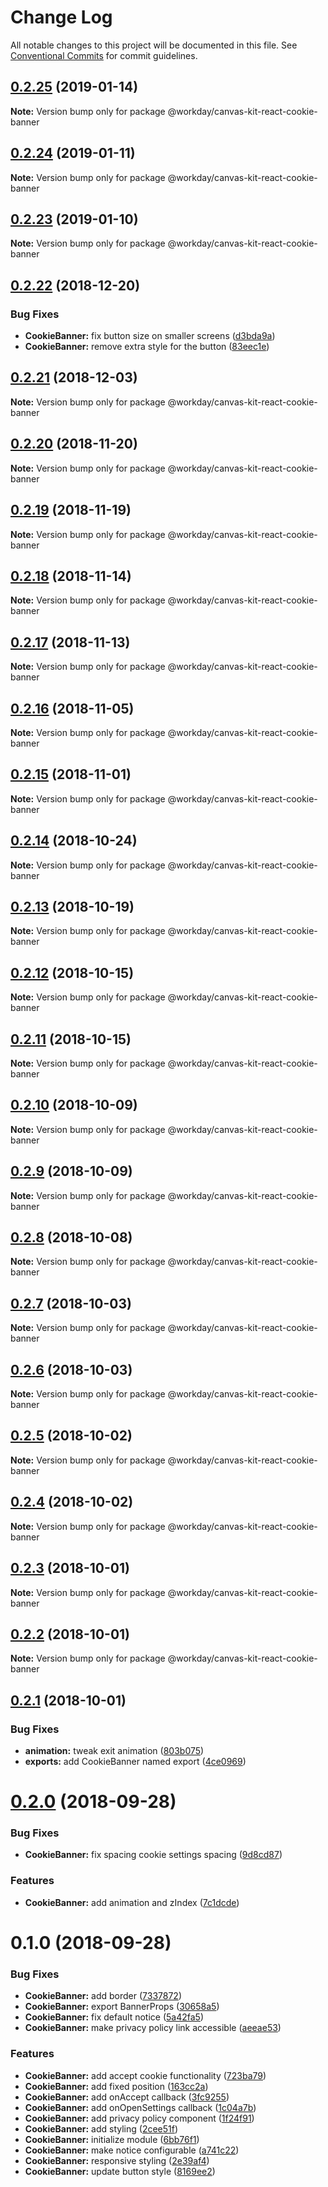 # Change Log

All notable changes to this project will be documented in this file.
See [Conventional Commits](https://conventionalcommits.org) for commit guidelines.

<a name="0.2.25"></a>
## [0.2.25](https://ghe.megaleo.com/design/canvas-kit-react/tree/master/modules/canvas-kit-react-cookie-banner/compare/@workday/canvas-kit-react-cookie-banner@0.2.24...@workday/canvas-kit-react-cookie-banner@0.2.25) (2019-01-14)




**Note:** Version bump only for package @workday/canvas-kit-react-cookie-banner

<a name="0.2.24"></a>
## [0.2.24](https://ghe.megaleo.com/design/canvas-kit-react/tree/master/modules/canvas-kit-react-cookie-banner/compare/@workday/canvas-kit-react-cookie-banner@0.2.23...@workday/canvas-kit-react-cookie-banner@0.2.24) (2019-01-11)




**Note:** Version bump only for package @workday/canvas-kit-react-cookie-banner

<a name="0.2.23"></a>
## [0.2.23](https://ghe.megaleo.com/design/canvas-kit-react/tree/master/modules/canvas-kit-react-cookie-banner/compare/@workday/canvas-kit-react-cookie-banner@0.2.22...@workday/canvas-kit-react-cookie-banner@0.2.23) (2019-01-10)




**Note:** Version bump only for package @workday/canvas-kit-react-cookie-banner

<a name="0.2.22"></a>
## [0.2.22](https://ghe.megaleo.com/design/canvas-kit-react/tree/master/modules/canvas-kit-react-cookie-banner/compare/@workday/canvas-kit-react-cookie-banner@0.2.21...@workday/canvas-kit-react-cookie-banner@0.2.22) (2018-12-20)


### Bug Fixes

* **CookieBanner:** fix button size on smaller screens ([d3bda9a](https://ghe.megaleo.com/design/canvas-kit-react/tree/master/modules/canvas-kit-react-cookie-banner/commits/d3bda9a))
* **CookieBanner:** remove extra style for the button ([83eec1e](https://ghe.megaleo.com/design/canvas-kit-react/tree/master/modules/canvas-kit-react-cookie-banner/commits/83eec1e))




<a name="0.2.21"></a>
## [0.2.21](https://ghe.megaleo.com/design/canvas-kit-react/tree/master/modules/canvas-kit-react-cookie-banner/compare/@workday/canvas-kit-react-cookie-banner@0.2.20...@workday/canvas-kit-react-cookie-banner@0.2.21) (2018-12-03)




**Note:** Version bump only for package @workday/canvas-kit-react-cookie-banner

<a name="0.2.20"></a>
## [0.2.20](https://ghe.megaleo.com/design/canvas-kit-react/tree/master/modules/canvas-kit-react-cookie-banner/compare/@workday/canvas-kit-react-cookie-banner@0.2.19...@workday/canvas-kit-react-cookie-banner@0.2.20) (2018-11-20)




**Note:** Version bump only for package @workday/canvas-kit-react-cookie-banner

<a name="0.2.19"></a>
## [0.2.19](https://ghe.megaleo.com/design/canvas-kit-react/tree/master/modules/canvas-kit-react-cookie-banner/compare/@workday/canvas-kit-react-cookie-banner@0.2.18...@workday/canvas-kit-react-cookie-banner@0.2.19) (2018-11-19)




**Note:** Version bump only for package @workday/canvas-kit-react-cookie-banner

<a name="0.2.18"></a>
## [0.2.18](https://ghe.megaleo.com/design/canvas-kit-react/tree/master/modules/canvas-kit-react-cookie-banner/compare/@workday/canvas-kit-react-cookie-banner@0.2.17...@workday/canvas-kit-react-cookie-banner@0.2.18) (2018-11-14)




**Note:** Version bump only for package @workday/canvas-kit-react-cookie-banner

<a name="0.2.17"></a>
## [0.2.17](https://ghe.megaleo.com/design/canvas-kit-react/tree/master/modules/canvas-kit-react-cookie-banner/compare/@workday/canvas-kit-react-cookie-banner@0.2.16...@workday/canvas-kit-react-cookie-banner@0.2.17) (2018-11-13)




**Note:** Version bump only for package @workday/canvas-kit-react-cookie-banner

<a name="0.2.16"></a>
## [0.2.16](https://ghe.megaleo.com/design/canvas-kit-react/tree/master/modules/canvas-kit-react-cookie-banner/compare/@workday/canvas-kit-react-cookie-banner@0.2.15...@workday/canvas-kit-react-cookie-banner@0.2.16) (2018-11-05)




**Note:** Version bump only for package @workday/canvas-kit-react-cookie-banner

<a name="0.2.15"></a>
## [0.2.15](https://ghe.megaleo.com/design/canvas-kit-react/tree/master/modules/canvas-kit-react-cookie-banner/compare/@workday/canvas-kit-react-cookie-banner@0.2.14...@workday/canvas-kit-react-cookie-banner@0.2.15) (2018-11-01)




**Note:** Version bump only for package @workday/canvas-kit-react-cookie-banner

<a name="0.2.14"></a>
## [0.2.14](https://ghe.megaleo.com/design/canvas-kit-react/tree/master/modules/canvas-kit-react-cookie-banner/compare/@workday/canvas-kit-react-cookie-banner@0.2.13...@workday/canvas-kit-react-cookie-banner@0.2.14) (2018-10-24)




**Note:** Version bump only for package @workday/canvas-kit-react-cookie-banner

<a name="0.2.13"></a>
## [0.2.13](https://ghe.megaleo.com/design/canvas-kit-react/tree/master/modules/canvas-kit-react-cookie-banner/compare/@workday/canvas-kit-react-cookie-banner@0.2.12...@workday/canvas-kit-react-cookie-banner@0.2.13) (2018-10-19)




**Note:** Version bump only for package @workday/canvas-kit-react-cookie-banner

<a name="0.2.12"></a>
## [0.2.12](https://ghe.megaleo.com/design/canvas-kit-react/tree/master/modules/canvas-kit-react-cookie-banner/compare/@workday/canvas-kit-react-cookie-banner@0.2.11...@workday/canvas-kit-react-cookie-banner@0.2.12) (2018-10-15)




**Note:** Version bump only for package @workday/canvas-kit-react-cookie-banner

<a name="0.2.11"></a>
## [0.2.11](https://ghe.megaleo.com/design/canvas-kit-react/tree/master/modules/canvas-kit-react-cookie-banner/compare/@workday/canvas-kit-react-cookie-banner@0.2.10...@workday/canvas-kit-react-cookie-banner@0.2.11) (2018-10-15)




**Note:** Version bump only for package @workday/canvas-kit-react-cookie-banner

<a name="0.2.10"></a>
## [0.2.10](https://ghe.megaleo.com/design/canvas-kit-react/tree/master/modules/canvas-kit-react-cookie-banner/compare/@workday/canvas-kit-react-cookie-banner@0.2.9...@workday/canvas-kit-react-cookie-banner@0.2.10) (2018-10-09)




**Note:** Version bump only for package @workday/canvas-kit-react-cookie-banner

<a name="0.2.9"></a>
## [0.2.9](https://ghe.megaleo.com/design/canvas-kit-react/tree/master/modules/canvas-kit-react-cookie-banner/compare/@workday/canvas-kit-react-cookie-banner@0.2.8...@workday/canvas-kit-react-cookie-banner@0.2.9) (2018-10-09)




**Note:** Version bump only for package @workday/canvas-kit-react-cookie-banner

<a name="0.2.8"></a>
## [0.2.8](https://ghe.megaleo.com/design/canvas-kit-react/tree/master/modules/canvas-kit-react-cookie-banner/compare/@workday/canvas-kit-react-cookie-banner@0.2.7...@workday/canvas-kit-react-cookie-banner@0.2.8) (2018-10-08)




**Note:** Version bump only for package @workday/canvas-kit-react-cookie-banner

<a name="0.2.7"></a>
## [0.2.7](https://ghe.megaleo.com/design/canvas-kit-react/tree/master/modules/canvas-kit-react-cookie-banner/compare/@workday/canvas-kit-react-cookie-banner@0.2.6...@workday/canvas-kit-react-cookie-banner@0.2.7) (2018-10-03)




**Note:** Version bump only for package @workday/canvas-kit-react-cookie-banner

<a name="0.2.6"></a>
## [0.2.6](https://ghe.megaleo.com/design/canvas-kit-react/tree/master/modules/canvas-kit-react-cookie-banner/compare/@workday/canvas-kit-react-cookie-banner@0.2.5...@workday/canvas-kit-react-cookie-banner@0.2.6) (2018-10-03)




**Note:** Version bump only for package @workday/canvas-kit-react-cookie-banner

<a name="0.2.5"></a>
## [0.2.5](https://ghe.megaleo.com/design/canvas-kit-react/tree/master/modules/canvas-kit-react-cookie-banner/compare/@workday/canvas-kit-react-cookie-banner@0.2.4...@workday/canvas-kit-react-cookie-banner@0.2.5) (2018-10-02)




**Note:** Version bump only for package @workday/canvas-kit-react-cookie-banner

<a name="0.2.4"></a>
## [0.2.4](https://ghe.megaleo.com/design/canvas-kit-react/tree/master/modules/canvas-kit-react-cookie-banner/compare/@workday/canvas-kit-react-cookie-banner@0.2.3...@workday/canvas-kit-react-cookie-banner@0.2.4) (2018-10-02)




**Note:** Version bump only for package @workday/canvas-kit-react-cookie-banner

<a name="0.2.3"></a>
## [0.2.3](https://ghe.megaleo.com/design/canvas-kit-react/tree/master/modules/canvas-kit-react-cookie-banner/compare/@workday/canvas-kit-react-cookie-banner@0.2.2...@workday/canvas-kit-react-cookie-banner@0.2.3) (2018-10-01)




**Note:** Version bump only for package @workday/canvas-kit-react-cookie-banner

<a name="0.2.2"></a>
## [0.2.2](https://ghe.megaleo.com/design/canvas-kit-react/tree/master/modules/canvas-kit-react-cookie-banner/compare/@workday/canvas-kit-react-cookie-banner@0.2.1...@workday/canvas-kit-react-cookie-banner@0.2.2) (2018-10-01)




**Note:** Version bump only for package @workday/canvas-kit-react-cookie-banner

<a name="0.2.1"></a>
## [0.2.1](https://ghe.megaleo.com/design/canvas-kit-react/tree/master/modules/canvas-kit-react-cookie-banner/compare/@workday/canvas-kit-react-cookie-banner@0.2.0...@workday/canvas-kit-react-cookie-banner@0.2.1) (2018-10-01)


### Bug Fixes

* **animation:** tweak exit animation ([803b075](https://ghe.megaleo.com/design/canvas-kit-react/tree/master/modules/canvas-kit-react-cookie-banner/commits/803b075))
* **exports:** add CookieBanner named export ([4ce0969](https://ghe.megaleo.com/design/canvas-kit-react/tree/master/modules/canvas-kit-react-cookie-banner/commits/4ce0969))




<a name="0.2.0"></a>
# [0.2.0](https://ghe.megaleo.com/design/canvas-kit-react/tree/master/modules/canvas-kit-react-cookie-banner/compare/@workday/canvas-kit-react-cookie-banner@0.1.0...@workday/canvas-kit-react-cookie-banner@0.2.0) (2018-09-28)


### Bug Fixes

* **CookieBanner:** fix spacing cookie settings spacing ([9d8cd87](https://ghe.megaleo.com/design/canvas-kit-react/tree/master/modules/canvas-kit-react-cookie-banner/commits/9d8cd87))


### Features

* **CookieBanner:** add animation and zIndex ([7c1dcde](https://ghe.megaleo.com/design/canvas-kit-react/tree/master/modules/canvas-kit-react-cookie-banner/commits/7c1dcde))




<a name="0.1.0"></a>
# 0.1.0 (2018-09-28)


### Bug Fixes

* **CookieBanner:** add border ([7337872](https://ghe.megaleo.com/design/canvas-kit-react/tree/master/modules/canvas-kit-react-cookie-banner/commits/7337872))
* **CookieBanner:** export BannerProps ([30658a5](https://ghe.megaleo.com/design/canvas-kit-react/tree/master/modules/canvas-kit-react-cookie-banner/commits/30658a5))
* **CookieBanner:** fix default notice ([5a42fa5](https://ghe.megaleo.com/design/canvas-kit-react/tree/master/modules/canvas-kit-react-cookie-banner/commits/5a42fa5))
* **CookieBanner:** make privacy policy link accessible ([aeeae53](https://ghe.megaleo.com/design/canvas-kit-react/tree/master/modules/canvas-kit-react-cookie-banner/commits/aeeae53))


### Features

* **CookieBanner:** add accept cookie functionality ([723ba79](https://ghe.megaleo.com/design/canvas-kit-react/tree/master/modules/canvas-kit-react-cookie-banner/commits/723ba79))
* **CookieBanner:** add fixed position ([163cc2a](https://ghe.megaleo.com/design/canvas-kit-react/tree/master/modules/canvas-kit-react-cookie-banner/commits/163cc2a))
* **CookieBanner:** add onAccept callback ([3fc9255](https://ghe.megaleo.com/design/canvas-kit-react/tree/master/modules/canvas-kit-react-cookie-banner/commits/3fc9255))
* **CookieBanner:** add onOpenSettings callback ([1c04a7b](https://ghe.megaleo.com/design/canvas-kit-react/tree/master/modules/canvas-kit-react-cookie-banner/commits/1c04a7b))
* **CookieBanner:** add privacy policy component ([1f24f91](https://ghe.megaleo.com/design/canvas-kit-react/tree/master/modules/canvas-kit-react-cookie-banner/commits/1f24f91))
* **CookieBanner:** add styling ([2cee51f](https://ghe.megaleo.com/design/canvas-kit-react/tree/master/modules/canvas-kit-react-cookie-banner/commits/2cee51f))
* **CookieBanner:** initialize module ([6bb76f1](https://ghe.megaleo.com/design/canvas-kit-react/tree/master/modules/canvas-kit-react-cookie-banner/commits/6bb76f1))
* **CookieBanner:** make notice configurable ([a741c22](https://ghe.megaleo.com/design/canvas-kit-react/tree/master/modules/canvas-kit-react-cookie-banner/commits/a741c22))
* **CookieBanner:** responsive styling ([2e39af4](https://ghe.megaleo.com/design/canvas-kit-react/tree/master/modules/canvas-kit-react-cookie-banner/commits/2e39af4))
* **CookieBanner:** update button style ([8169ee2](https://ghe.megaleo.com/design/canvas-kit-react/tree/master/modules/canvas-kit-react-cookie-banner/commits/8169ee2))
